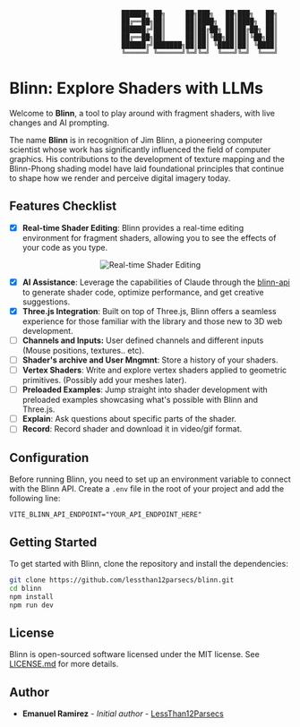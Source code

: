 ```
                            ██████╗ ██╗     ██╗███╗   ██╗███╗   ██╗
                            ██╔══██╗██║     ██║████╗  ██║████╗  ██║
                            ██████╔╝██║     ██║██╔██╗ ██║██╔██╗ ██║
                            ██╔══██╗██║     ██║██║╚██╗██║██║╚██╗██║
                            ██████╔╝███████╗██║██║ ╚████║██║ ╚████║
                            ╚═════╝ ╚══════╝╚═╝╚═╝  ╚═══╝╚═╝  ╚═══╝
```

# Blinn: Explore Shaders with LLMs

Welcome to **Blinn**, a tool to play around with fragment shaders, with live changes and AI prompting.

The name **Blinn** is in recognition of Jim Blinn, a pioneering computer scientist whose work has significantly influenced the field of computer graphics. His contributions to the development of texture mapping and the Blinn-Phong shading model have laid foundational principles that continue to shape how we render and perceive digital imagery today.


## Features Checklist

- [x] **Real-time Shader Editing**: Blinn provides a real-time editing environment for fragment shaders, allowing you to see the effects of your code as you type.

<p align="center">
  <img src="public/editing.gif" alt="Real-time Shader Editing">
</p>

- [x] **AI Assistance**: Leverage the capabilities of Claude through the [blinn-api](https://github.com/lessthan12parsecs/blinn-api) to generate shader code, optimize performance, and get creative suggestions.
- [x] **Three.js Integration**: Built on top of Three.js, Blinn offers a seamless experience for those familiar with the library and those new to 3D web development.
- [ ] **Channels and Inputs:** User defined channels and different inputs (Mouse positions, textures.. etc).
- [ ] **Shader's archive and User Mngmnt**: Store a history of your shaders.
- [ ] **Vertex Shaders**: Write and explore vertex shaders applied to geometric primitives. (Possibly add your meshes later).
- [ ] **Preloaded Examples**: Jump straight into shader development with preloaded examples showcasing what's possible with Blinn and Three.js. 
- [ ] **Explain**: Ask questions about specific parts of the shader.
- [ ] **Record**: Record shader and download it in video/gif format.

## Configuration

Before running Blinn, you need to set up an environment variable to connect with the Blinn API. Create a `.env` file in the root of your project and add the following line:
```
VITE_BLINN_API_ENDPOINT="YOUR_API_ENDPOINT_HERE"
```

## Getting Started

To get started with Blinn, clone the repository and install the dependencies:
```bash
git clone https://github.com/lessthan12parsecs/blinn.git
cd blinn
npm install
npm run dev
```

## License

Blinn is open-sourced software licensed under the MIT license. See [LICENSE.md](LICENSE.md) for more details.


## Author

- **Emanuel Ramirez** - *Initial author* - [LessThan12Parsecs](https://github.com/LessThan12Parsecs)
